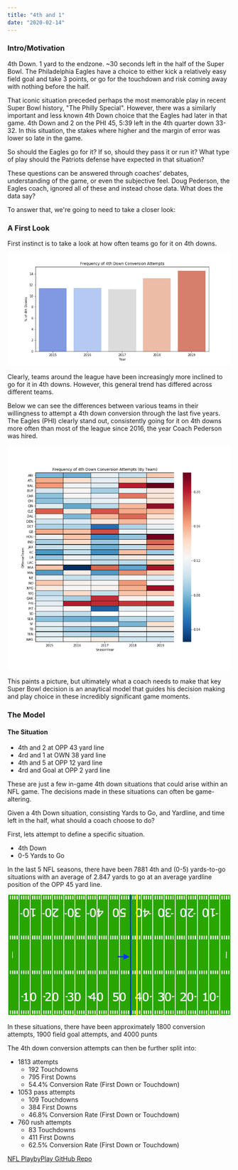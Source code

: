 ```yaml
---
title: "4th and 1"
date: "2020-02-14"
---
```

### Intro/Motivation

4th Down. 1 yard to the endzone. ~30 seconds left in the half of the Super Bowl. The Philadelphia Eagles have a choice to either kick a relatively easy field goal and take 3 points, or go for the touchdown and risk coming away with nothing before the half.

That iconic situation preceded perhaps the most memorable play in recent Super Bowl history, "The Philly Special". However, there was a similarly important and less known 4th Down choice that the Eagles had later in that game. 4th Down and 2 on the PHI 45, 5:39 left in the 4th quarter down 33-32. In this situation, the stakes where higher and the margin of error was lower so late in the game.

So should the Eagles go for it? If so, should they pass it or run it? What  type of play should the Patriots defense have expected in that situation?

These questions can be answered through coaches' debates, understanding of the game, or even the subjective feel. Doug Pederson, the Eagles coach, ignored all of these and instead chose data. What does the data say?

To answer that, we're going to need to take a closer look:

### A First Look

First instinct is to take a look at how often teams go for it on 4th downs. 


![alt text](./Plots/4thdownatt_barplot.png "Logo Title Text 1")

Clearly, teams around the league have been increasingly more inclined to go for it in 4th downs. However, this general trend has differed across different teams.

Below we can see the differences between various teams in their willingness to attempt a 4th down conversion through the last five years. The Eagles (PHI) clearly stand out, consistently going for it on 4th downs more often than most of the league since 2016, the year Coach Pederson was hired.

![alt text](./Plots/4thdownatt_heatmap.png "Logo Title Text 1")

This paints a picture, but ultimately  what a coach needs to make that key Super Bowl decision is an anaytical model that guides his decision making and play choice in these incredibly significant game moments. 

### The Model

#### The Situation
- 4th and 2 at OPP 43 yard line
- 4rd and 1 at OWN 38 yard line
- 4th and 5 at OPP 12 yard line 
- 4rd and Goal at OPP 2 yard line

These are just a few in-game 4th down situations that could arise within an NFL game. The decisions made in these situations can often be game-altering. 

Given a 4th Down situation, consisting Yards to Go, and Yardline, and time left in the half, what should a coach choose to do?

First, lets attempt to define a specific situation.
- 4th Down
- 0-5 Yards to Go

In the last 5 NFL seasons, there have been 7881 4th and (0-5) yards-to-go situations with an average of 2.847 yards to go at an average yardline position of the OPP 45 yard line.

![alt text](./Plots/FootballField1.png "Logo Title Text 1")

In these situations, there have been approximately 1800 conversion attempts, 1900 field goal attempts, and 4000 punts

The 4th down conversion attempts can then be further split into:

- 1813 attempts
    - 192 Touchdowns
    - 795 First Downs
    - 54.4% Conversion Rate (First Down or Touchdown)
- 1053 pass attempts
    - 109 Touchdowns
    - 384 First Downs
    - 46.8% Conversion Rate (First Down or Touchdown)
- 760 rush attempts
    - 83 Touchdowns
    - 411 First Downs
    - 62.5% Conversion Rate (First Down or Touchdown)














[NFL PlaybyPlay GitHub Repo](https://github.com/shahv1057/NFL_PBP)




